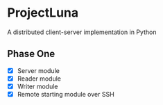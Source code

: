 # ProjectLuna
A distributed client-server implementation in Python

## Phase One
- [x] Server module
- [x] Reader module
- [x] Writer module
- [x] Remote starting module over SSH
